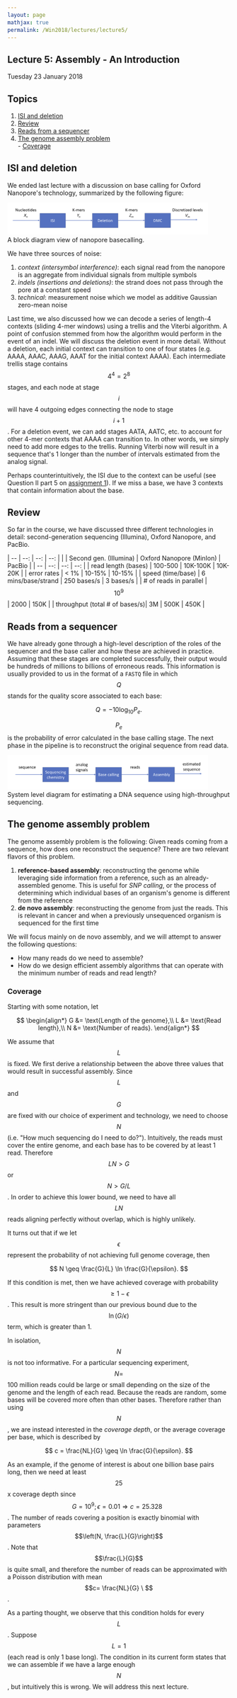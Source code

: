 ```yaml
---
layout: page
mathjax: true
permalink: /Win2018/lectures/lecture5/
---
```

## Lecture 5: Assembly - An Introduction

Tuesday 23 January 2018

## Topics

1. <a href='#isi'>ISI and deletion</a>
2. <a href='#review'>Review</a>
3. <a href='#input'>Reads from a sequencer</a>   
4. <a href='#assembly'>The genome assembly problem</a>  
		- <a href='#coverage'> Coverage</a>

## <a id='isi'></a>ISI and deletion

We ended last lecture with a discussion on base calling for Oxford Nanopore's technology, summarized by the following figure:

<div class="fig figcenter fighighlight">
  <img src="/Win2018/assets/lecture4/nanopore_basecalling.png" width="90%">
  <div class="figcaption"> A block diagram view of nanopore basecalling. </div>
</div>

We have three sources of noise:

1. _context (intersymbol interference)_: each signal read from the nanopore is an aggregate from individual signals from multiple symbols
2. _indels (insertions and deletions)_: the strand does not pass through the pore at a constant speed
3. _technical_: measurement noise which we model as additive Gaussian zero-mean noise

Last time, we also discussed how we can decode a series of length-4 contexts (sliding 4-mer windows) using a trellis and the Viterbi algorithm. A point of confusion stemmed from how the algorithm would perform in the event of an indel. We will discuss the deletion event in more detail. Without a deletion, each initial context can transition to one of four states (e.g. AAAA, AAAC, AAAG, AAAT for the initial context AAAA). Each intermediate trellis stage contains $$4^4 = 2^8$$ stages, and each node at stage $$i$$ will have 4 outgoing edges connecting the node to stage $$i+1$$. For a deletion event, we can add stages AATA, AATC, etc. to account for other 4-mer contexts that AAAA can transition to. In other words, we simply need to add more edges to the trellis. Running Viterbi now will result in a sequence that's 1 longer than the number of intervals estimated from the analog signal.

Perhaps counterintuitively, the ISI due to the context can be useful (see Question II part 5 on [assignment 1](/Win2018/assignments/assignment1/)). If we miss a base, we have 3 contexts that contain information about the base.

## <a id='review'></a>Review

So far in the course, we have discussed three different technologies in detail: second-generation sequencing (Illumina), Oxford Nanopore, and PacBio.

| -- | --: | --: | --: |
| | Second gen. (Illumina) | Oxford Nanopore (MinIon) | PacBio |
| -- | --: | --: | --: |
| read length (bases) | 100-500 | 10K-100K | 10K-20K |
| error rates | < 1% | 10-15% | 10-15% |
| speed (time/base) | 6 mins/base/strand | 250 bases/s | 3 bases/s |
| # of reads in parallel | $$10^9$$ | 2000 | 150K |
| throughput (total # of bases/s)| 3M | 500K | 450K |

## <a id='input'></a>Reads from a sequencer

We have already gone through a high-level description of the roles of the sequencer and the base caller and how these are achieved in practice. Assuming that these stages are completed successfully, their output would be hundreds of millions to billions of erroneous reads. This information is usually provided to us in the format of a `FASTQ` file in which $$Q$$ stands for the quality score associated to each base:

$$Q = -10\log_{10} P_e.$$

$$P_e$$ is the probability of error calculated in the base calling stage. The next phase in the pipeline is to reconstruct the original sequence from read data.

<div class="fig figcenter fighighlight">
  <img src="/Win2018/assets/lecture5/diagram.png" width="90%">
  <div class="figcaption"> System level diagram for estimating a DNA sequence using high-throughput sequencing. </div>
</div>

## <a id='assembly'></a>The genome assembly problem

The genome assembly problem is the following: Given reads coming
from a sequence, how does one reconstruct the sequence? There are two relevant flavors of this problem.

1. **reference-based assembly**: reconstructing the genome while leveraging side information from a reference, such as an already-assembled genome. This is useful for _SNP calling_, or the process of determining which individual bases of an organism's genome is different from the reference
2. **de novo assembly**: reconstructing the genome from just the reads. This is relevant in cancer and when a previously unsequenced organism is sequenced for the first time

We will focus mainly on de novo assembly, and we will attempt to answer the following questions:

- How many reads do we need to assemble?
- How do we design efficient assembly algorithms that can operate with the minimum number of reads and read length?

### <a id='coverage'></a>Coverage

Starting with some notation, let  

$$
\begin{align*}
G &= \text{Length of the genome},\\
L &= \text{Read length},\\
N &= \text{Number of reads}.
\end{align*}
$$

We assume that $$L$$ is fixed. We first derive a relationship between the above three values that would result in successful assembly. Since $$L$$ and $$G$$ are fixed with our choice of experiment and technology, we need to choose $$N$$ (i.e. "How much sequencing do I need to do?"). Intuitively, the reads must cover the entire genome, and each base has to be covered by at least 1 read. Therefore $$ LN > G $$ or $$ N > G/L $$. In order to achieve this lower bound, we need to have all $$ LN $$ reads aligning perfectly without overlap, which is highly unlikely.

It turns out that if we let $$\epsilon$$ represent the probability of not achieving full genome coverage, then

$$ N \geq \frac{G}{L} \ln \frac{G}{\epsilon}. $$

If this condition is met, then we have achieved coverage with probability $$\geq 1-\epsilon$$. This result is more stringent than our previous bound due to the $$\ln (G/\epsilon) $$ term, which is greater than 1.

In isolation, $$N$$ is not too informative. For a particular sequencing experiment, $$N = $$ 100 million reads could be large or small depending on the size of the genome and the length of each read. Because the reads are random, some bases will be covered more often than other bases. Therefore rather than using $$N$$, we are instead interested in the _coverage depth_, or the average coverage per base, which is described by

$$
c = \frac{NL}{G} \geq \ln \frac{G}{\epsilon}.
$$

As an example, if the genome of interest is about one billion base pairs long, then we need at least $$25$$x coverage depth since $$G=10^9;\epsilon=0.01\Rightarrow c=25.328\ \ $$. The number of reads covering a position is exactly binomial with parameters $$\left(N, \frac{L}{G}\right)$$. Note that $$\frac{L}{G}$$ is quite small, and therefore the number of reads can be approximated with a Poisson distribution with mean $$c= \frac{NL}{G} \ $$.

As a parting thought, we observe that this condition holds for every $$L$$. Suppose $$L = 1$$ (each read is only 1 base long). The condition in its current form states that we can assemble if we have a large enough $$N$$, but intuitively this is wrong. We will address this next lecture.
